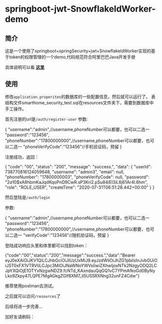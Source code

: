 # springboot-jwt-SnowflakeldWorker-demo

## 简介
这是一个使用了springboot+springSecurity+jwt+SnowflakeldWorker实现的基于token的权限管理的一个demo,代码规范符合阿里巴巴Java开发手册

具体说明可以看 **[这里](https://github.com/pistachio66/springboot-security-jwt-snowflake/blob/master/README.md)**

## 使用
修改`application.properites`的数据库的一些配置信息，然后就可以运行了。
表结构文件smarthome_security_test.sql在resources文件夹下，需要到数据库中手工操作。

首先注册的url是`/auth/register-user`
参数:

{
	"username":"admin",//username,phoneNumber可以都要，也可以二选一
	"password":"123456",
    "phoneNumber":"17800000000",//username,phoneNumber可以都要，也可以二选一
    "phoneVerifyCode":"123456"//手机验证码，预留
}

注册成功，返回：

{
    "code": "00",
    "status": "200",
    "message": "success.",
    "data": {
        "userId": 738770816124059648,
        "username": "admin3",
        "email": null,
        "phoneNumber": "17800000003",
        "phoneVerifyCode": null,
        "password": "$2a$10$xA8hbmKaJqdKqoPnD9CwR.sP3Kri2.pSu84iEI3iL6j61Ar4l.6hm",
        "role": "ROLE_USER",
        "createTime": "2020-07-31T06:51:28.442+00:00"
    }
}

然后登陆是`/auth/login`

参数:

{
	"username":"admin",//username,phoneNumber可以都要，也可以二选一
	"password":"123456",
    "phoneNumber":"17800000000",//username,phoneNumber可以都要，也可以二选一
    "verifyCode":"123456"//随机验证码，预留
}

登陆成功响应头里和体里都可以找到token：
 
{"code":"00","status":"200","message":"success.","data":"Bearer eyJ0eXAiOiJKV1QiLCJhbGciOiJIUzUxMiJ9.eyJzdWIiOiJhZG1pbiIsInJvbGUiOiJST0xFX1VTRVIiLCJpc3MiOiJNaWNoYWVsIiwiZXhwIjoxNTk2NzgyODQ2LCJpYXQiOjE1OTYxNzgwNDZ9.fcNTd_KAxndauQqGQ1vC7YPmAfkoGd0ByNyLko9Zkpy47LQPE7MgAGkgZGIf8XM7_iI5US5RXNng32unFZ4Cdw"}

推荐使用postman去测试。

之后就可以访问`/resources`了

后续将进一步完善...

加好友请刷码：
